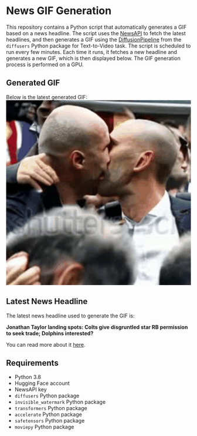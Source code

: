 # News GIF Generation
This repository contains a Python script that automatically generates a GIF based on a news headline. The script uses the [NewsAPI](https://newsapi.org/) to fetch the latest headlines, and then generates a GIF using the [DiffusionPipeline](https://github.com/huggingface/diffusers) from the `diffusers` Python package for Text-to-Video task.
The script is scheduled to run every few minutes. Each time it runs, it fetches a new headline and generates a new GIF, which is then displayed below. The GIF generation process is performed on a GPU.

## Generated GIF
Below is the latest generated GIF:
![Generated GIF](output.gif?raw=true&v=1692828344)

## Latest News Headline
The latest news headline used to generate the GIF is:

**Jonathan Taylor landing spots: Colts give disgruntled star RB permission to seek trade; Dolphins interested?**

You can read more about it [here](https://www.cbssports.com/nfl/news/jonathan-taylor-landing-spots-colts-give-disgruntled-star-rb-permission-to-seek-trade-dolphins-interested/).

## Requirements
- Python 3.8
- Hugging Face account
- NewsAPI key
- `diffusers` Python package
- `invisible_watermark` Python package
- `transformers` Python package
- `accelerate` Python package
- `safetensors` Python package
- `moviepy` Python package
